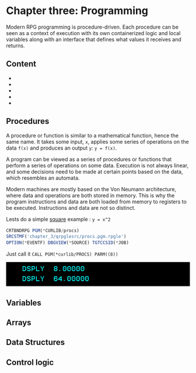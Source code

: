 # Chapter three: Programming

Modern RPG programming is procedure-driven. Each procedure can be seen as a context of execution with its own containerized logic and local variables along with an interface that defines what values it receives and returns. 

## Content

- []()
- []()
- []()
- []()
- []()

## Procedures

A procedure or function is similar to a mathematical function, hence the same name. It takes some input, `x`, applies some series of operations on the data `f(x)` and produces an output `y`: `y = f(x)`.

A program can be viewed as a series of procedures or functions that perform a series of operations on some data. Execution is not always linear, and some decisions need to be made at certain points based on the data, which resembles an automata.

Modern machines are mostly based on the Von Neumann architecture, where data and operations are both stored in memory. This is why the program instructions and data are both loaded from memory to registers to be executed. Instructions and data are not so distinct.

Lests do a simple [square](./qrpglesrc/procs.pgm.rpgle#20) example : `y = x^2`

```js
CRTBNDRPG PGM(*CURLIB/procs) 
SRCSTMF('chapter_3/qrpglesrc/procs.pgm.rpgle') 
OPTION(*EVENTF) DBGVIEW(*SOURCE) TGTCCSID(*JOB)
```

Just call it `CALL PGM(*curlib/PROCS) PARM((8))`
<div style="text-align: center;">
  <img src="../images/chapter_3/square_output.png" alt="pgm_from_crtbndrpg" style="display: inline-block;">
</div>

## Variables


## Arrays


## Data Structures


## Control logic
